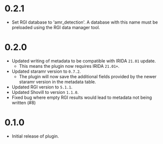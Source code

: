 # 0.2.1

* Set RGI database to 'amr_detection'. A database with this name must be preloaded using the RGI data manager tool.

# 0.2.0

* Updated writing of metadata to be compatible with IRIDA `21.01` update.
   * This means the plugin now requires IRIDA `21.01+`.
* Updated staramr version to `0.7.2`.
   * The plugin will now save the additional fields provided by the newer staramr version in the metadata table.
* Updated RGI version to `5.1.1`.
* Updated Shovill to version `1.1.0`.
* Fixed bug where empty RGI results would lead to metadata not being written (#8)

# 0.1.0

* Initial release of plugin.
